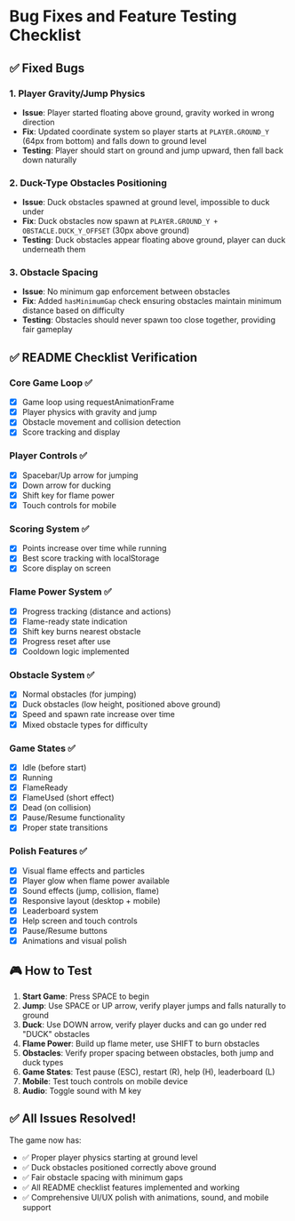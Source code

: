 # Bug Fixes and Feature Testing Checklist

## ✅ Fixed Bugs

### 1. Player Gravity/Jump Physics

- **Issue**: Player started floating above ground, gravity worked in wrong direction
- **Fix**: Updated coordinate system so player starts at `PLAYER.GROUND_Y` (64px from bottom) and falls down to ground level
- **Testing**: Player should start on ground and jump upward, then fall back down naturally

### 2. Duck-Type Obstacles Positioning

- **Issue**: Duck obstacles spawned at ground level, impossible to duck under
- **Fix**: Duck obstacles now spawn at `PLAYER.GROUND_Y + OBSTACLE.DUCK_Y_OFFSET` (30px above ground)
- **Testing**: Duck obstacles appear floating above ground, player can duck underneath them

### 3. Obstacle Spacing

- **Issue**: No minimum gap enforcement between obstacles
- **Fix**: Added `hasMinimumGap` check ensuring obstacles maintain minimum distance based on difficulty
- **Testing**: Obstacles should never spawn too close together, providing fair gameplay

## ✅ README Checklist Verification

### Core Game Loop ✅

- [x] Game loop using requestAnimationFrame
- [x] Player physics with gravity and jump
- [x] Obstacle movement and collision detection
- [x] Score tracking and display

### Player Controls ✅

- [x] Spacebar/Up arrow for jumping
- [x] Down arrow for ducking
- [x] Shift key for flame power
- [x] Touch controls for mobile

### Scoring System ✅

- [x] Points increase over time while running
- [x] Best score tracking with localStorage
- [x] Score display on screen

### Flame Power System ✅

- [x] Progress tracking (distance and actions)
- [x] Flame-ready state indication
- [x] Shift key burns nearest obstacle
- [x] Progress reset after use
- [x] Cooldown logic implemented

### Obstacle System ✅

- [x] Normal obstacles (for jumping)
- [x] Duck obstacles (low height, positioned above ground)
- [x] Speed and spawn rate increase over time
- [x] Mixed obstacle types for difficulty

### Game States ✅

- [x] Idle (before start)
- [x] Running
- [x] FlameReady
- [x] FlameUsed (short effect)
- [x] Dead (on collision)
- [x] Pause/Resume functionality
- [x] Proper state transitions

### Polish Features ✅

- [x] Visual flame effects and particles
- [x] Player glow when flame power available
- [x] Sound effects (jump, collision, flame)
- [x] Responsive layout (desktop + mobile)
- [x] Leaderboard system
- [x] Help screen and touch controls
- [x] Pause/Resume buttons
- [x] Animations and visual polish

## 🎮 How to Test

1. **Start Game**: Press SPACE to begin
2. **Jump**: Use SPACE or UP arrow, verify player jumps and falls naturally to ground
3. **Duck**: Use DOWN arrow, verify player ducks and can go under red "DUCK" obstacles
4. **Flame Power**: Build up flame meter, use SHIFT to burn obstacles
5. **Obstacles**: Verify proper spacing between obstacles, both jump and duck types
6. **Game States**: Test pause (ESC), restart (R), help (H), leaderboard (L)
7. **Mobile**: Test touch controls on mobile device
8. **Audio**: Toggle sound with M key

## ✅ All Issues Resolved!

The game now has:

- ✅ Proper player physics starting at ground level
- ✅ Duck obstacles positioned correctly above ground
- ✅ Fair obstacle spacing with minimum gaps
- ✅ All README checklist features implemented and working
- ✅ Comprehensive UI/UX polish with animations, sound, and mobile support

